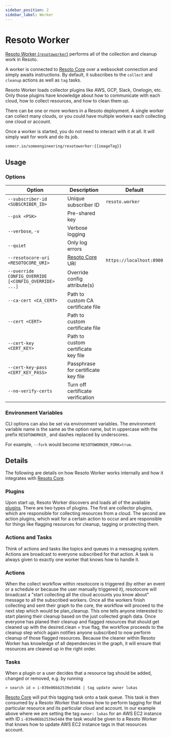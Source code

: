 ```yaml
---
sidebar_position: 2
sidebar_label: Worker
---
```


# Resoto Worker

[Resoto Worker (`resotoworker`)](https://github.com/someengineering/resoto/tree/main/resotoworker) performs all of the collection and cleanup work in Resoto.

A worker is connected to [Resoto Core](./core.md) over a websocket connection and simply awaits instructions. By default, it subscribes to the `collect` and `cleanup` actions as well as `tag` tasks.

Resoto Worker loads collector plugins like AWS, GCP, Slack, Onelogin, etc. Only those plugins have knowledge about how to communicate with each cloud, how to collect resources, and how to clean them up.

There can be one or more workers in a Resoto deployment. A single worker can collect many clouds, or you could have multiple workers each collecting one cloud or account.

Once a worker is started, you do not need to interact with it at all. It will simply wait for work and do its job.

```bash title="Resoto Worker Docker image"
somecr.io/someengineering/resotoworker:{{imageTag}}
```

## Usage

### Options

| Option                                               | Description                         | Default                  |
| ---------------------------------------------------- | ----------------------------------- | ------------------------ |
| `--subscriber-id <SUBSCRIBER_ID>`                    | Unique subscriber ID                | `resoto.worker`          |
| `--psk <PSK>`                                        | Pre-shared key                      |                          |
| `--verbose`, `-v`                                    | Verbose logging                     |                          |
| `--quiet`                                            | Only log errors                     |                          |
| `--resotocore-uri <RESOTOCORE_URI>`                  | [Resoto Core](./core.md) URI        | `https://localhost:8900` |
| `--override CONFIG_OVERRIDE [<CONFIG_OVERRIDE> ...]` | Override config attribute(s)        |                          |
| `--ca-cert <CA_CERT>`                                | Path to custom CA certificate file  |                          |
| `--cert <CERT>`                                      | Path to custom certificate file     |                          |
| `--cert-key <CERT_KEY>`                              | Path to custom certificate key file |                          |
| `--cert-key-pass <CERT_KEY_PASS>`                    | Passphrase for certificate key file |                          |
| `--no-verify-certs`                                  | Turn off certificate verification   |                          |

### Environment Variables

CLI options can also be set via environment variables. The environment variable name is the same as the option name, but in uppercase with the prefix `RESOTOWORKER_` and dashes replaced by underscores.

For example, `--fork` would become `RESOTOWORKER_FORK=true`.

## Details

The following are details on how Resoto Worker works internally and how it integrates with [Resoto Core](./core.md).

### Plugins

Upon start up, Resoto Worker discovers and loads all of the available [plugins](./plugins/index.md). There are two types of plugins. The first are collector plugins, which are responsible for collecting resources from a cloud. The second are action plugins, which wait for a certain action to occur and are responsible for things like flagging resources for cleanup, tagging or protecting them.

### Actions and Tasks

Think of actions and tasks like topics and queues in a messaging system. Actions are broadcast to everyone subscribed for that action. A task is always given to exactly one worker that knows how to handle it.

### Actions

When the collect workflow within resotocore is triggered (by either an event or a schedule or because the user manually triggered it), resotocore will broadcast a "start collecting all the cloud accounts you know about" message to all the subscribed workers. Once all the workers finish collecting and sent their graph to the core, the workflow will proceed to the next step which would be plan_cleanup. This one tells anyone interested to start planing their cleanup based on the just collected graph data. Once everyone has planed their cleanup and flagged resources that should get cleaned up with the desired.clean = true flag, the workflow proceeds to the cleanup step which again notifies anyone subscribed to now perform cleanup of those flagged resources. Because the cleaner within Resoto Worker has knowledge of all dependencies in the graph, it will ensure that resources are cleaned up in the right order.

### Tasks

When a plugin or a user decides that a resource tag should be added, changed or removed, e.g. by running

```
> search id = i-039e06bb2539e5484 | tag update owner lukas
```

[Resoto Core](./core.md) will put this tagging task onto a task queue. This task is then consumed by a Resoto Worker that knows how to perform tagging for that particular resource and its particular cloud and account. In our example above where we are setting the tag `owner: lukas` for an AWS EC2 instance with ID `i-039e06bb2539e5484` the task would be given to a Resoto Worker that knows how to update AWS EC2 instance tags in that resources account.
